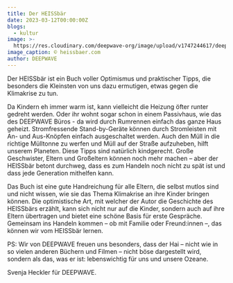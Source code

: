 ```yaml
---
title: Der HEISSbär
date: 2023-03-12T00:00:00Z
blogs:
  - kultur
image: >-
  https://res.cloudinary.com/deepwave-org/image/upload/v1747244617/deepwave.org/Cover_DerHeissbaer_Bilderbuch_Kinderbuch_Klimawandel_72fd26e6-fc0b-4fbb-bd93-506ae410dfe1-scaled.jpg
image_caption: © heissbaer.com
author: DEEPWAVE
---
```

Der HEISSbär ist ein Buch voller Optimismus und praktischer Tipps, die besonders die Kleinsten von uns dazu ermutigen, etwas gegen die Klimakrise zu tun.

Da Kindern eh immer warm ist, kann vielleicht die Heizung öfter runter gedreht werden. Oder ihr wohnt sogar schon in einem Passivhaus, wie das des DEEPWAVE Büros - da wird durch Rumrennen einfach das ganze Haus geheizt. Stromfressende Stand-by-Geräte können durch Stromleisten mit An- und Aus-Knöpfen einfach ausgeschaltet werden. Auch den Müll in die richtige Mülltonne zu werfen und Müll auf der Straße aufzuheben, hilft unserem Planeten. Diese Tipps sind natürlich kindgerecht. Große Geschwister, Eltern und Großeltern können noch mehr machen – aber der HEISSbär betont durchweg, dass es zum Handeln noch nicht zu spät ist und dass jede Generation mithelfen kann.

Das Buch ist eine gute Handreichung für alle Eltern, die selbst mutlos sind und nicht wissen, wie sie das Thema Klimakrise an ihre Kinder bringen können. Die optimistische Art, mit welcher der Autor die Geschichte des HEISSbärs erzählt, kann sich nicht nur auf die Kinder, sondern auch auf ihre Eltern übertragen und bietet eine schöne Basis für erste Gespräche. Gemeinsam ins Handeln kommen – ob mit Familie oder Freund:innen –, das können wir vom HEISSbär lernen.

PS: Wir von DEEPWAVE freuen uns besonders, dass der Hai – nicht wie in so vielen anderen Büchern und Filmen – nicht böse dargestellt wird, sondern als das, was er ist: lebenswichtig für uns und unsere Ozeane.

Svenja Heckler für DEEPWAVE.